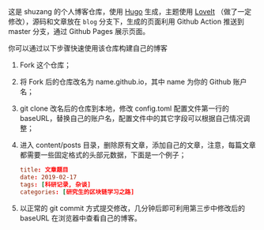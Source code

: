 这是 shuzang 的个人博客仓库，使用 [Hugo](https://gohugo.io/) 生成，主题使用 [LoveIt](https://github.com/dillonzq/LoveIt) （做了一定修改），源码和文章放在 `blog` 分支下，生成的页面利用 Github Action 推送到 master 分支，通过 Github Pages 展示页面。

你可以通过以下步骤快速使用该仓库构建自己的博客

1. Fork 这个仓库；

2. 将 Fork 后的仓库改名为 name.github.io，其中 name 为你的 Github 账户名；

3. git clone 改名后的仓库到本地，修改 config.toml 配置文件第一行的 baseURL，替换自己的账户名，配置文件中的其它字段可以根据自己情况调整；

4. 进入 content/posts 目录，删除原有文章，添加自己的文章，注意，每篇文章都需要一些固定格式的头部元数据，下面是一个例子；

   ```toml
   title: 文章题目
   date: 2019-02-17
   tags: [科研记录, 杂谈]
   categories: [研究生的区块链学习之路]
   ```

5. 以正常的 git commit 方式提交修改，几分钟后即可利用第三步中修改后的 baseURL 在浏览器中查看自己的博客。

